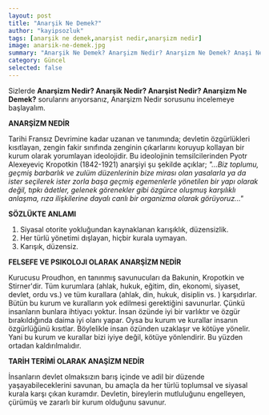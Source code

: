```yaml
---
layout: post
title: "Anarşik Ne Demek?"
author: "kayipsozluk"
tags: [anarşik ne demek,anarşist nedir,anarşizm nedir]
image: anarsik-ne-demek.jpg
summary: "Anarşik Ne Demek? Anarşizm Nedir? Anarşizm Ne Demek? Anaşi Nedir? Anarşik Anlamı Nedir? Arşist Nedir?"
category: Güncel
selected: false
---
```


Sizlerde **Anarşizm Nedir? Anarşik Nedir? Anarşist Nedir? Anarşizm Ne Demek?** sorularını arıyorsanız, Anarşizm Nedir sorusunu incelemeye başlayalım.

**ANARŞİZM NEDİR**

Tarihi Fransız Devrimine kadar uzanan ve tanımında; devletin özgürlükleri kısıtlayan, zengin fakir sınıfında zenginin çıkarlarını koruyup kollayan bir kurum olarak yorumlayan ideolojidir. Bu ideolojinin temsilcilerinden Pyotr Alexeyeviç Kropotkin (1842-1921) anarşiyi şu şekilde açıklar; *"...Biz toplumu, geçmiş barbarlık ve zulüm düzenlerinin bize mirası olan yasalarla ya da ister seçilerek ister zorla başa geçmiş egemenlerle yönetilen bir yapı olarak değil, tıpkı âdetler, gelenek görenekler gibi özgürce oluşmuş karşılıklı anlaşma, rıza ilişkilerine dayalı canlı bir organizma olarak görüyoruz..."*

**SÖZLÜKTE ANLAMI**

1. Siyasal otorite yokluğundan kaynaklanan karışıklık, düzensizlik.
2. Her türlü yönetimi dışlayan, hiçbir kurala uymayan.
3. Karışık, düzensiz.


**FELSEFE VE PSIKOLOJI OLARAK ANARŞİZM NEDİR**

Kurucusu Proudhon, en tanınmış savunucuları da Bakunin, Kropotkin ve Stirner'dir. Tüm kurumlara (ahlak, hukuk, eğitim, din, ekonomi, siyaset, devlet, ordu vs.) ve tüm kurallara (ahlak, din, hukuk, disiplin vs. ) karşıdırlar. Bütün bu kurum ve kuralların yok edilmesi gerektiğini savunurlar. Çünkü insanların bunlara ihtiyacı yoktur. İnsan özünde iyi bir varlıktır ve özgür bırakıldığında daima iyi olanı yapar. Oysa bu kurum ve kurallar insanın özgürlüğünü kısıtlar. Böylelikle insan özünden uzaklaşır ve kötüye yönelir. Yani bu kurum ve kurallar bizi iyiye değil, kötüye yönlendirir. Bu yüzden ortadan kaldırılmalıdır.

 **TARİH TERİMİ OLARAK ANAŞİZM NEDİR**

 İnsanların devlet olmaksızın barış içinde ve adil bir düzende yaşayabileceklerini savunan, bu amaçla da her türlü toplumsal ve siyasal kurala karşı çıkan kuramdır. Devletin, bireylerin mutluluğunu engelleyen, çürümüş ve zararlı bir kurum olduğunu savunur.






